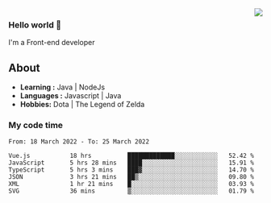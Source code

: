 <img align='right' src="https://github-readme-stats.vercel.app/api?username=jumodada&show_icons=true&theme=vue">

### Hello world 👋

I'm a Front-end developer 
    
## About
-  **Learning :** Java | NodeJs
-  **Languages :** Javascript | Java
-  **Hobbies:** Dota | The Legend of Zelda

### My code time

<!--START_SECTION:waka-->

```text
From: 18 March 2022 - To: 25 March 2022

Vue.js           18 hrs          █████████████░░░░░░░░░░░░   52.42 %
JavaScript       5 hrs 28 mins   ████░░░░░░░░░░░░░░░░░░░░░   15.91 %
TypeScript       5 hrs 3 mins    ███▓░░░░░░░░░░░░░░░░░░░░░   14.70 %
JSON             3 hrs 21 mins   ██▒░░░░░░░░░░░░░░░░░░░░░░   09.80 %
XML              1 hr 21 mins    █░░░░░░░░░░░░░░░░░░░░░░░░   03.93 %
SVG              36 mins         ▒░░░░░░░░░░░░░░░░░░░░░░░░   01.79 %
```

<!--END_SECTION:waka-->
